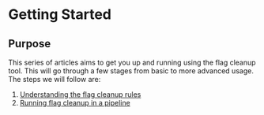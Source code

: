 # Getting Started

## Purpose
This series of articles aims to get you up and running using the flag cleanup tool. This will go through a few stages from basic to more advanced usage. The steps we will follow are:

1. [Understanding the flag cleanup rules](./1_understanding_rules.md)
2. [Running flag cleanup in a pipeline](./2_running_via_pipeline.md)
